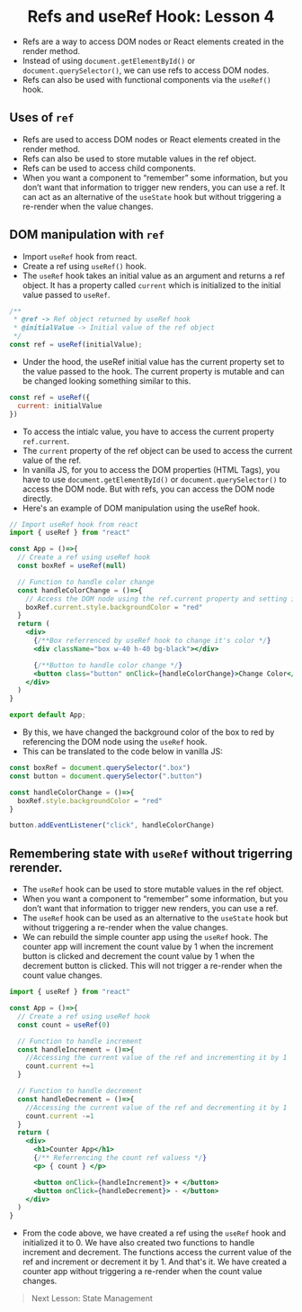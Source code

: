 <h1 align="center">Refs and useRef Hook: Lesson 4</h1>

- Refs are a way to access DOM nodes or React elements created in the render method.
- Instead of using `document.getElementById()` or `document.querySelector()`, we can use refs to access DOM nodes.
- Refs can also be used with functional components via the `useRef()` hook.

<h2>Uses of <code>ref</code></h2>

- Refs are used to access DOM nodes or React elements created in the render method.
- Refs can also be used to store mutable values in the ref object.
- Refs can be used to access child components.
- When you want a component to “remember” some information, but you don’t want that information to trigger new renders, you can use a ref. It can act as an alternative of the <code>useState</code> hook but without triggering a re-render when the value changes.

<h2>DOM manipulation with <code>ref</code></h2>

- Import <code>useRef</code> hook from react.
- Create a ref using <code>useRef()</code> hook.
- The <code>useRef</code> hook takes an initial value as an argument and returns a ref object. It has a property called <code>current</code> which is initialized to the initial value passed to <code>useRef</code>.


```jsx
/**
 * @ref -> Ref object returned by useRef hook
 * @initialValue -> Initial value of the ref object
 */
const ref = useRef(initialValue);
```
- Under the hood, the useRef initial value has the current property set to the value passed to the hook. The current property is mutable and can be changed looking something similar to this.
```jsx 
const ref = useRef({
  current: initialValue
})
```
- To access the intialc value, you have to access the current property <code>ref.current</code>.
- The <code>current</code> property of the ref object can be used to access the current value of the ref.
- In vanilla JS, for you to access the DOM properties (HTML Tags), you have to use <code>document.getElementById()</code> or <code>document.querySelector()</code> to access the DOM node. But with refs, you can access the DOM node directly.
- Here's an example of DOM manipulation using the useRef hook.

```jsx
// Import useRef hook from react
import { useRef } from "react"

const App = ()=>{
  // Create a ref using useRef hook
  const boxRef = useRef(null)

  // Function to handle color change
  const handleColorChange = ()=>{
    // Access the DOM node using the ref.current property and setting it's background color to red
    boxRef.current.style.backgroundColor = "red"
  }
  return (
    <div>
      {/**Box referrenced by useRef hook to change it's color */}
      <div className="box w-40 h-40 bg-black"></div>

      {/**Button to handle color change */}       
      <button class="button" onClick={handleColorChange}>Change Color</button>
    </div>
  )
}

export default App;

```
- By this, we have changed the background color of the box to red by referencing the DOM node using the <code>useRef</code> hook.
- This can be translated to the code below in vanilla JS:
```jsx
const boxRef = document.querySelector(".box")
const button = document.querySelector(".button")

const handleColorChange = ()=>{
  boxRef.style.backgroundColor = "red"
}

button.addEventListener("click", handleColorChange)
```

<h2> Remembering state with <code>useRef</code> without trigerring rerender.</h2>

- The <code>useRef</code> hook can be used to store mutable values in the ref object.
- When you want a component to “remember” some information, but you don’t want that information to trigger new renders, you can use a ref.
- The <code>useRef</code> hook can be used as an alternative to the <code>useState</code> hook but without triggering a re-render when the value changes.
- We can rebuild the simple counter app using the <code>useRef</code> hook. The counter app will increment the count value by 1 when the increment button is clicked and decrement the count value by 1 when the decrement button is clicked. This will not trigger a re-render when the count value changes.
  
```jsx
import { useRef } from "react"

const App = ()=>{
  // Create a ref using useRef hook
  const count = useRef(0)

  // Function to handle increment
  const handleIncrement = ()=>{
    //Accessing the current value of the ref and incrementing it by 1
    count.current +=1
  }

  // Function to handle decrement
  const handleDecrement = ()=>{
    //Accessing the current value of the ref and decrementing it by 1
    count.current -=1
  }
  return (
    <div>
      <h1>Counter App</h1>
      {/** Referrencing the count ref valuess */}
      <p> { count } </p>

      <button onClick={handleIncrement}> + </button>
      <button onClick={handleDecrement}> - </button>
    </div>
  )
}
```

- From the code above, we have created a ref using the <code>useRef</code> hook and initialized it to 0. We have also created two functions to handle increment and decrement. The functions access the current value of the ref and increment or decrement it by 1. And that's it. We have created a counter app without triggering a re-render when the count value changes.

> Next Lesson: State Management